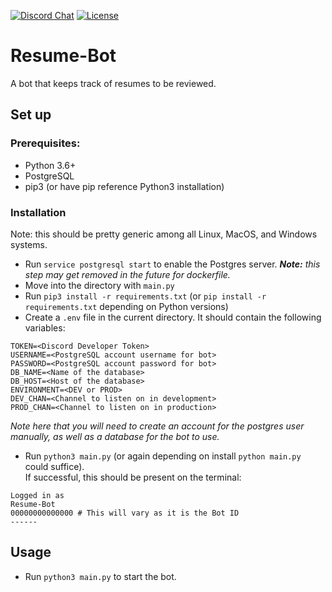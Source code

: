 [![Discord Chat](https://img.shields.io/discord/334891772696330241.svg)](https://discord.gg/ndFR4RF)
[![License](https://img.shields.io/github/license/CS-Career-Hackers/resume-bot.svg)](LICENSE)
# Resume-Bot

A bot that keeps track of resumes to be reviewed.

## Set up
### Prerequisites:
- Python 3.6+
- PostgreSQL
- pip3 (or have pip reference Python3 installation)

### Installation
Note: this should be pretty generic among all Linux, MacOS, and Windows systems.

- Run `service postgresql start` to enable the Postgres server. _**Note:** this step may get removed in the future for dockerfile._
- Move into the directory with `main.py`
- Run `pip3 install -r requirements.txt` (or `pip install -r requirements.txt` depending on Python versions)
- Create a `.env` file in the current directory. It should contain the following variables:
```
TOKEN=<Discord Developer Token>
USERNAME=<PostgreSQL account username for bot>
PASSWORD=<PostgreSQL account password for bot>
DB_NAME=<Name of the database>
DB_HOST=<Host of the database>
ENVIRONMENT=<DEV or PROD>
DEV_CHAN=<Channel to listen on in development>
PROD_CHAN=<Channel to listen on in production>
```
_Note here that you will need to create an account for the postgres user manually, as well as a database for the bot to use._

- Run `python3 main.py` (or again depending on install `python main.py` could suffice).<br>
If successful, this should be present on the terminal:
```
Logged in as
Resume-Bot
00000000000000 # This will vary as it is the Bot ID
------
``` 

## Usage

* Run `python3 main.py` to start the bot.
